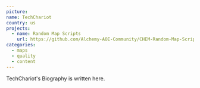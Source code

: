```yaml
---
picture: 
name: TechChariot
country: us
projects: 
  - name: Random Map Scripts 
    url: https://github.com/Alchemy-AOE-Community/CHEM-Random-Map-Scripts/tree/Workshop_TechChariot
categories: 
  - maps
  - quality
  - content
---
```


TechChariot's Biography is written here.